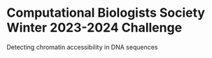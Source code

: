 # Computational Biologists Society Winter 2023-2024 Challenge
Detecting chromatin accessibility in DNA sequences
